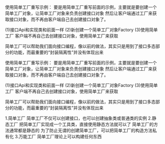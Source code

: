 使用简单工厂重写示例： 要是用简单工厂重写前面的示例，主要就是要创建一个简单工厂对象，让简单工厂对象来负责创建接口对象 然后让客户端通过工厂来获取接口对象，而不再由客户端自己去创建接口对象了。

(1)接口Api和实现类和前面一样 (2)新创建一个简单工厂对象Factory (3)使用简单工厂 客户端不再自己去创建接口对象，使用简单工厂来获取

简单工厂可以帮助我们面向接口编程，像以前的做法，其实只是用到了接口多态部分的功能，而最重要的“封装隔离性”并没有体现出来

使用简单工厂重写示例： 要是用简单工厂重写前面的示例，主要就是要创建一个简单工厂对象，让简单工厂对象来负责创建接口对象 然后让客户端通过工厂来获取接口对象，而不再由客户端自己去创建接口对象了。

(1)接口Api和实现类和前面一样 (2)新创建一个简单工厂对象Factory (3)使用简单工厂 客户端不再自己去创建接口对象，使用简单工厂来获取

简单工厂可以帮助我们面向接口编程，像以前的做法，其实只是用到了接口多态部分的功能，而最重要的“封装隔离性”并没有体现出来


1.简单工厂 简单工厂不仅可以创建接口，也可以创建抽象类或普通类的实例 2.静态工厂 把简单工厂实现成一个工具类，直接使用静态方法就可以了 简单工厂的方法通常都是静态的 为了防止无谓的创建简单工厂，可以把简单工厂的构造方法私有化 3.万能工厂 简单工厂理论上可以构建任何东西